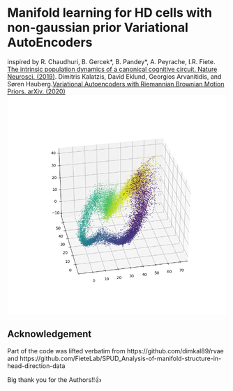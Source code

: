 # Manifold learning for HD cells with non-gaussian prior Variational AutoEncoders

inspired by 
R. Chaudhuri, B. Gercek*, B. Pandey*, A. Peyrache, I.R. Fiete. [The intrinsic population dynamics of a canonical cognitive circuit. Nature Neurosci. (2019)](https://www.nature.com/articles/s41593-019-0460-x).
Dimitris Kalatzis, David Eklund, Georgios Arvanitidis, and Søren Hauberg.[Variational Autoencoders with Riemannian Brownian Motion Priors. arXiv. (2020)](https://arxiv.org/abs/2002.05227)
![ex_screenshot](./results/graphs/RVAE_Mouse28-140313_64.png)

<h2>Acknowledgement</h2>
Part of the code was lifted verbatim from https://github.com/dimkal89/rvae and https://github.com/FieteLab/SPUD_Analysis-of-manifold-structure-in-head-direction-data

Big thank you for the Authors!!👍

